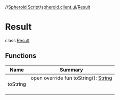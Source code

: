 //[Spheroid Script](../../index.md)/[spheroid.client.ui](../index.md)/[Result](index.md)



# Result  
 class [Result](index.md)   


## Functions  
  
|  Name|  Summary| 
|---|---|
| toString| open override fun toString(): [String](../../spheroid/-string/index.md)  <br><br><br>

